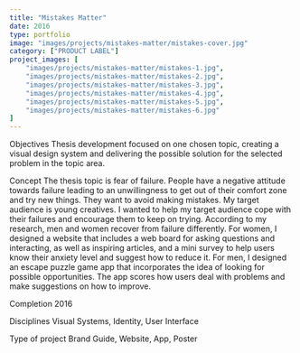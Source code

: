 ```yaml
---
title: "Mistakes Matter"
date: 2016
type: portfolio
image: "images/projects/mistakes-matter/mistakes-cover.jpg"
category: ["PRODUCT LABEL"]
project_images: [
	"images/projects/mistakes-matter/mistakes-1.jpg",
	"images/projects/mistakes-matter/mistakes-2.jpg",
	"images/projects/mistakes-matter/mistakes-3.jpg",
	"images/projects/mistakes-matter/mistakes-4.jpg",
	"images/projects/mistakes-matter/mistakes-5.jpg",
	"images/projects/mistakes-matter/mistakes-6.jpg"
]
---
```


Objectives
Thesis development focused on one chosen topic, creating a visual design system and delivering the possible solution for the selected problem in the topic area.

Concept
The thesis topic is fear of failure. People have a negative attitude towards failure leading to an unwillingness to get out of their comfort zone and try new things. They want to avoid making mistakes. My target audience is young creatives. I wanted to help my target audience cope with their failures and encourage them to keep on trying. According to my research, men and women recover from failure differently. For women, I designed a website that includes a web board for asking questions and interacting, as well as inspiring articles, and a mini survey to help users know their anxiety level and suggest how to reduce it. For men, I designed an escape puzzle game app that incorporates the idea of looking for possible opportunities. The app scores how users deal with problems and make suggestions on how to improve.

Completion
2016 

Disciplines
Visual Systems, Identity, User Interface

Type of project
Brand Guide, Website, App, Poster
